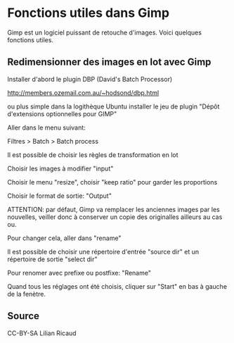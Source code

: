 # Fonctions utiles dans Gimp

Gimp est un logiciel puissant de retouche d'images. Voici quelques fonctions utiles.

## Redimensionner des images en lot avec Gimp

Installer d'abord le plugin DBP (David's Batch Processor)

http://members.ozemail.com.au/~hodsond/dbp.html

ou plus simple dans la logithèque Ubuntu installer le jeu de plugin "Dépôt d'extensions optionnelles pour GIMP"

Aller dans le menu suivant:

Filtres > Batch > Batch process

Il est possible de choisir les règles de transformation en lot

Choisir les images à modifier "input"

Choisir le menu "resize", choisir "keep ratio" pour garder les proportions

Choisir le format de sortie: "Output"

ATTENTION: par défaut, Gimp va remplacer les anciennes images par les nouvelles, veiller donc à conserver un copie des originalles ailleurs au cas ou.

Pour changer cela, aller dans "rename"

Il est possible de choisir une répertoire d'entrée "source dir" et un répertoire de sortie "select dir"

Pour renomer avec prefixe ou postfixe: "Rename"

Quand tous les réglages ont été choisis, cliquer sur "Start" en bas à gauche de la fenètre.


## Source
CC-BY-SA
Lilian Ricaud 


